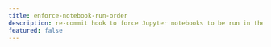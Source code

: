 ```yaml
---
title: enforce-notebook-run-order
description: re-commit hook to force Jupyter notebooks to be run in the correct order
featured: false
---
```

